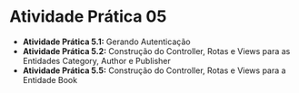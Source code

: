 
# Atividade Prática 05

- **Atividade Prática 5.1:** Gerando Autenticação
- **Atividade Prática 5.2:** Construção do Controller, Rotas e Views para as Entidades Category, Author e Publisher
- **Atividade Prática 5.5:** Construção do Controller, Rotas e Views para a Entidade Book
